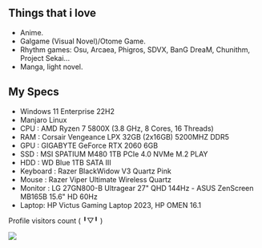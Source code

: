 ## Things that i love
- Anime.
- Galgame (Visual Novel)/Otome Game.
- Rhythm games: Osu, Arcaea, Phigros, SDVX, BanG DreaM, Chunithm, Project Sekai...
- Manga, light novel.

## My Specs
- Windows 11 Enterprise 22H2
- Manjaro Linux
- CPU : AMD Ryzen 7 5800X (3.8 GHz, 8 Cores, 16 Threads)
- RAM : Corsair Vengeance LPX 32GB (2x16GB) 5200MHZ DDR5
- GPU : GIGABYTE GeForce RTX 2060 6GB
- SSD : MSI SPATIUM M480 1TB PCIe 4.0 NVMe M.2 PLAY
- HDD : WD Blue 1TB SATA III
- Keyboard : Razer BlackWidow V3 Quartz Pink
- Mouse : Razer Viper Ultimate Wireless Quartz
- Monitor : LG 27GN800-B Ultragear 27" QHD 144Hz - ASUS ZenScreen MB165B 15.6" HD 60Hz
- Laptop: HP Victus Gaming Laptop 2023, HP OMEN 16.1


Profile visitors count ( ╹▽╹ )

<a href="https://count.getloli.com/"><img src="https://count.getloli.com/get/@alice8888888-github-readme"></a>
